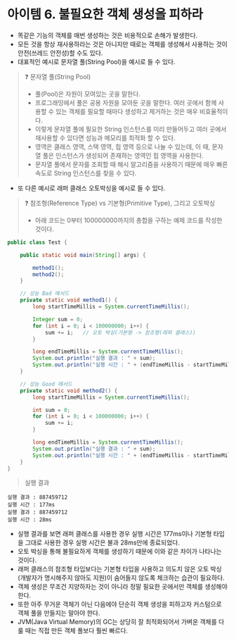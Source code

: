 # 아이템 6. 불필요한 객체 생성을 피하라

* 똑같은 기능의 객체를 매번 생성하는 것은 비용적으로 손해가 발생한다.
* 모든 것을 항상 재사용하라는 것은 아니지만 때로는 객체를 생성해서 사용하는 것이 안전(쓰레드 안전성)할 수도 있다.
* 대표적인 예시로 문자열 풀(String Pool)을 예시로 들 수 있다.

> ❓ 문자열 풀(String Pool)
> 
> * 풀(Pool)은 자원이 모여있는 곳을 말한다.<br>
> * 프로그래밍에서 풀은 공용 자원을 모아둔 곳을 말한다. 여러 곳에서 함께 사용할 수 있는 객체를 필요할 때마다 생성하고 제거하는 것은 매우 비효율적이다.<br>
> * 이렇게 문자열 풀에 필요한 String 인스턴스를 미리 만들어두고 여러 곳에서 재사용할 수 있다면 성능과 메모리를 최적화 할 수 있다.<br>
> * 영역은 클래스 영역, 스택 영역, 힙 영역 등으로 나눌 수 있는데, 이 때, 문자열 풀은 인스턴스가 생성되어 존재하는 영역인 힙 영역을 사용한다.<br>
> * 문자열 풀에서 문자를 조회할 때 해시 알고리즘을 사용하기 때문에 매우 빠른 속도로 String 인스턴스를 찾을 수 있다.<br>

* 또 다른 예시로 래퍼 클래스 오토박싱을 예시로 들 수 있다.

> ❓ 참조형(Reference Type) vs 기본형(Primitive Type), 그리고 오토박싱
> 
> * 아래 코드는 0부터 100000000까지의 총합을 구하는 예제 코드를 작성한 것이다.

```java
public class Test {

	public static void main(String[] args) {

		method1();
		method2();
	}

	// 성능 Bad 메서드
	private static void method1() {
		long startTimeMillis = System.currentTimeMillis();

		Integer sum = 0;
		for (int i = 0; i < 100000000; i++) {
			sum += i;	// 오토 박싱(기본형 -> 참조형(래퍼 클래스))
		}

		long endTimeMillis = System.currentTimeMillis();
		System.out.println("실행 결과 : " + sum);
		System.out.println("실행 시간 : " + (endTimeMillis - startTimeMillis + "ms"));
	}

	// 성능 Good 메서드
	private static void method2() {
		long startTimeMillis = System.currentTimeMillis();

		int sum = 0;
		for (int i = 0; i < 100000000; i++) {
			sum += i;
		}

		long endTimeMillis = System.currentTimeMillis();
		System.out.println("실행 결과 : " + sum);
		System.out.println("실행 시간 : " + (endTimeMillis - startTimeMillis + "ms"));
	}
}
```

> 실행 결과

```text
실행 결과 : 887459712
실행 시간 : 177ms
실행 결과 : 887459712
실행 시간 : 28ms
```

* 실행 결과를 보면 래퍼 클래스를 사용한 경우 실행 시간은 177ms이나 기본형 타입을 그대로 사용한 경우 실행 시간은 불과 28ms만에 종료되었다.
* 오토 박싱을 통해 불필요하게 객체를 생성하기 때문에 이와 같은 차이가 나타나는 것이다.
* 래퍼 클래스의 참조형 타입보다는 기본형 타입을 사용하고 의도치 않은 오토 박싱(개발자가 명시해주지 않아도 지원)이 숨어들지 않도록 체크하는 습관이 필요하다.
* 객체 생성은 무조건 지양하자는 것이 아니라 정말 필요한 곳에서만 객체를 생성해야 한다.
* 또한 아주 무거운 객체가 아닌 다음에야 단순히 객체 생성을 피하고자 커스텀으로 객체 풀을 만들지는 말아야 한다.
* JVM(Java Virtual Memory)의 GC는 상당히 잘 최적화되어서 가벼운 객체를 다룰 때는 직접 만든 객체 풀보다 훨씬 빠르다.